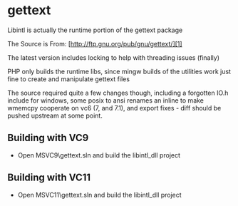 # gettext

Libintl is actually the runtime portion of the gettext package 

The Source is From: [http://ftp.gnu.org/pub/gnu/gettext/][1] 

The latest version includes locking to help with threading issues (finally) 

PHP only builds the runtime libs, since mingw builds of the utilities work just fine to create and manipulate gettext files 

The source required quite a few changes though, including a forgotten IO.h include for windows, some posix to ansi renames an inline to make wmemcpy cooperate on vc6 (7, and 7.1), and export fixes - diff should be pushed upstream at some point.

## Building with VC9

- Open MSVC9\gettext.sln and build the libintl_dll project

## Building with VC11

- Open MSVC11\gettext.sln and build the libintl_dll project

 [1]: http://ftp.gnu.org/pub/gnu/gettext/ "http://ftp.gnu.org/pub/gnu/gettext/"  